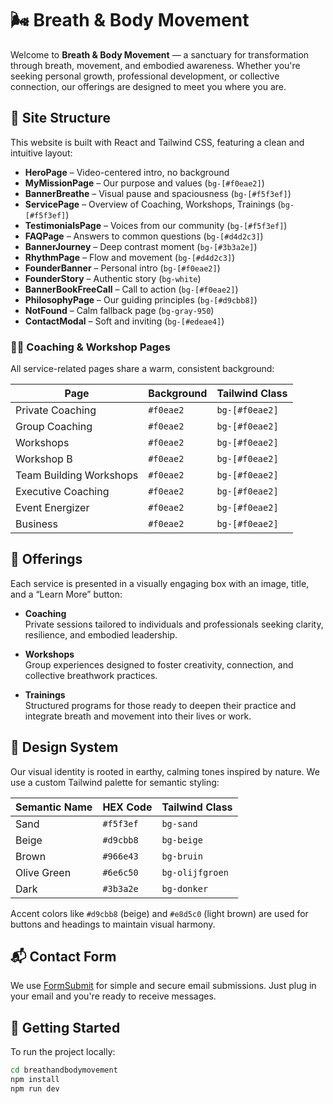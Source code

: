 # 🌬️ Breath & Body Movement

Welcome to **Breath & Body Movement** — a sanctuary for transformation through breath, movement, and embodied awareness. Whether you're seeking personal growth, professional development, or collective connection, our offerings are designed to meet you where you are.

## 🧭 Site Structure

This website is built with React and Tailwind CSS, featuring a clean and intuitive layout:

- **HeroPage** – Video-centered intro, no background
- **MyMissionPage** – Our purpose and values (`bg-[#f0eae2]`)
- **BannerBreathe** – Visual pause and spaciousness (`bg-[#f5f3ef]`)
- **ServicePage** – Overview of Coaching, Workshops, Trainings (`bg-[#f5f3ef]`)
- **TestimonialsPage** – Voices from our community (`bg-[#f5f3ef]`)
- **FAQPage** – Answers to common questions (`bg-[#d4d2c3]`)
- **BannerJourney** – Deep contrast moment (`bg-[#3b3a2e]`)
- **RhythmPage** – Flow and movement (`bg-[#d4d2c3]`)
- **FounderBanner** – Personal intro (`bg-[#f0eae2]`)
- **FounderStory** – Authentic story (`bg-white`)
- **BannerBookFreeCall** – Call to action (`bg-[#f0eae2]`)
- **PhilosophyPage** – Our guiding principles (`bg-[#d9cbb8]`)
- **NotFound** – Calm fallback page (`bg-gray-950`)
- **ContactModal** – Soft and inviting (`bg-[#edeae4]`)

### 🧑‍🏫 Coaching & Workshop Pages

All service-related pages share a warm, consistent background:

| Page | Background | Tailwind Class |
|------|------------|----------------|
| Private Coaching | `#f0eae2` | `bg-[#f0eae2]` |
| Group Coaching | `#f0eae2` | `bg-[#f0eae2]` |
| Workshops | `#f0eae2` | `bg-[#f0eae2]` |
| Workshop B | `#f0eae2` | `bg-[#f0eae2]` |
| Team Building Workshops | `#f0eae2` | `bg-[#f0eae2]` |
| Executive Coaching | `#f0eae2` | `bg-[#f0eae2]` |
| Event Energizer | `#f0eae2` | `bg-[#f0eae2]` |
| Business | `#f0eae2` | `bg-[#f0eae2]` |

## 🎁 Offerings

Each service is presented in a visually engaging box with an image, title, and a “Learn More” button:

- **Coaching**  
  Private sessions tailored to individuals and professionals seeking clarity, resilience, and embodied leadership.

- **Workshops**  
  Group experiences designed to foster creativity, connection, and collective breathwork practices.

- **Trainings**  
  Structured programs for those ready to deepen their practice and integrate breath and movement into their lives or work.

## 🎨 Design System

Our visual identity is rooted in earthy, calming tones inspired by nature. We use a custom Tailwind palette for semantic styling:

| Semantic Name | HEX Code | Tailwind Class |
|---------------|----------|----------------|
| Sand          | `#f5f3ef` | `bg-sand` |
| Beige         | `#d9cbb8` | `bg-beige` |
| Brown         | `#966e43` | `bg-bruin` |
| Olive Green   | `#6e6c50` | `bg-olijfgroen` |
| Dark          | `#3b3a2e` | `bg-donker` |

Accent colors like `#d9cbb8` (beige) and `#e8d5c0` (light brown) are used for buttons and headings to maintain visual harmony.

## 📬 Contact Form

We use [FormSubmit](https://formsubmit.co/) for simple and secure email submissions. Just plug in your email and you're ready to receive messages.

## 🚀 Getting Started

To run the project locally:

```bash
cd breathandbodymovement
npm install
npm run dev


